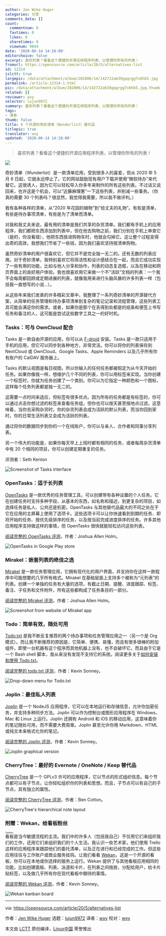 ```yaml
---
author: Jen Wike Huger
categories: 分享
comments_data: []
count:
  commentnum: 0
  favtimes: 0
  likes: 0
  sharetimes: 0
  viewnum: 9844
date: '2020-06-14 14:28:00'
editorchoice: false
excerpt: 喜欢列表？看看这个便捷的开源应用程序列表，以管理你所有的列表！
fromurl: https://opensource.com/article/20/5/alternatives-list
id: 12314
islctt: true
largepic: /data/attachment/album/202006/14/142722a639gqqrgg7x6hb5.jpg
permalink: /article-12314-1.html
pic: /data/attachment/album/202006/14/142722a639gqqrgg7x6hb5.jpg.thumb.jpg
related: []
reviewer: wxy
selector: lujun9972
summary: 喜欢列表？看看这个便捷的开源应用程序列表，以管理你所有的列表！
tags:
- 清单
thumb: false
title: 6 个开源的奇妙清单（Wunderlist）替代品
titlepic: true
translator: wxy
updated: '2020-06-14 14:28:00'
---
```



> 
> 喜欢列表？看看这个便捷的开源应用程序列表，以管理你所有的列表！
> 
> 
> 


![](/data/attachment/album/202006/14/142722a639gqqrgg7x6hb5.jpg)


奇妙清单（Wunderlist）是一款清单应用，受到很多人的喜爱，但从 2020 年 5 月 6 日起，它就永远停止了。它的网站鼓励现有用户下载并使用“微软待办”来代替它。这很诱人，因为它可以轻松导入你多年来制作的所有这些列表。不过话又说回来，也许这是个机会，可以“近藤麻理惠”一下这些列表，并削减一些事务。（你真的需要 30 个列表吗？很显然，我觉得我需要，所以我不做评判。）


我有各种各样的清单，从“2020 年花园的植物”到“给丈夫的礼物”。有些是清单，有些是待办事项清单，有些是为了清单而清单。


对我和我丈夫来说，最有用的清单是我们共享的杂货清单。我们都有手机上的应用程序，我们都把东西添加到列表中，但在他去购物之前，我们分别在手机上审查它（是的，你没看错），他把东西放进购物车时，他就会勾掉它。这让整个过程变得出奇的高效，我想我们节省了一些钱，因为我们喜欢坚持按清单购物。


虽然奇妙清单的用户很喜欢它，但它并不是完全独一无二的。还有无数的列表应用。对于奇妙清单，我特别喜欢它将简洁性和设计感结合在一起，而且它成功实现了一些有用的功能，比如与他人分享和协作，列表的动态复选框，以及在移动和网页界面上的良好用户体验。我也很喜欢用它来做一个不“活跃”文档的列表：一个我不会每周都回顾或定期进展的列表，就像我用来进行头脑风暴的许多列表一样（包括我一直想写的小说...）。


从这些年来我们发表的许多精彩文章中，我整理了一系列奇妙清单的开源替代方案，从简单的任务管理和待办事项清单到复杂的笔记记录和流程管理，这些列表工具可能会满足你的需求。或者，如果你是那个在丢得到处都是的纸条和便签上书写任务和备注的人，这可能是尝试这些数字工具之一的好时机。


### Tasks：可与 OwnCloud 配合


Tasks 是一款自由开源的应用，你可以从 [F-droid](https://f-droid.org/en/packages/org.tasks/) 安装。Tasks 是一款只适用于手机的应用，但它可以同步到各种地方，非常灵活。你可以将你的列表保存到 NextCloud 或 OwnCloud、Google Tasks、Apple Reminders 以及几乎所有你有账户的 CalDAV 服务器上。


Tasks 的默认视图是每日视图，所以你输入的任何任务都被假定为从今天开始的任务。如果你像我一样，想维护几个不同的列表，你可以用标签来实现。当你创建一个标签时，你就为任务创建了一个类别。你可以为它指定一种颜色和一个图标，这样每个任务列表都是独一无二的。


这需要一点时间来适应，但标签有很多优点。因为所有的任务都是有标签的，你可以通过点击你想过滤的标签来查看任务组，但你也可以按天甚至按地点过滤。这意味着，当你去采购杂货时，你的杂货列表会成为活跃的默认列表，而当你回到家时，你的日常生活列表又会成为活跃的列表。


通过将你的数据同步到你的一个在线账户，你可以与亲人、合作者和同事分享列表。


另一个伟大的功能是，如果你每天早上上班时都有相同的任务，或者每周杂货清单中有 20 个相同的项目，你可以创建定期重复的任务。


评测者：Seth Kenlon


![Screenshot of Tasks interface](/data/attachment/album/202006/14/142806exkd3s37dns3rron.jpg "Screenshot of Tasks interface")


### OpenTasks：适于长列表


[OpenTasks](https://play.google.com/store/apps/details?id=org.dmfs.tasks) 是一款优秀的任务管理工具，可以创建带有各种设置的个人任务。它在创建任务时支持多种字段，从基本的东西，如名称和描述，到更复杂的项目，如选择任务是私人、公共还是机密。OpenTasks 与其他替代品最大的不同之处在于它在应用的主屏幕上使用了选项卡。这些选项卡可以让你快速看到到期的任务、即将开始的任务、按优先级排序的任务，以及按当前完成进度排序的任务。许多其他应用程序支持做这样的事情，但 OpenTasks 很快就能轻松访问这些列表。


[阅读完整的 OpenTasks 评测](https://opensource.com/article/17/1/task-management-time-tracking-android)，作者：Joshua Allen Holm。


![OpenTasks in Google Play store](/data/attachment/album/202006/14/142807ifdvsmsjzj6dmz5j.jpg "OpenTasks in Google Play store")


### Mirakel：嵌套列表的绝佳之选


[Mirakel](https://mirakel.azapps.de/) 是一款任务管理应用，它拥有现代化的用户界面，并支持你在这样一款程序中可能想要的几乎所有格式。Mirakel 在基础层面上支持多个被称为“元列表”的列表。创建一个单独的任务有大量的选项，有截止日期、提醒、进度跟踪、标签、备注、子任务和文件附件，所有这些都构成了任务条目的一部分。


[阅读完整的 Mirakel 评测](https://opensource.com/article/17/1/task-management-time-tracking-android)，作者：Joshua Allen Holm。


![Screenshot from website of Mirakel app](/data/attachment/album/202006/14/142810g7nd4dbt54l6d79h.jpg "Screenshot from website of Mirakel app")


### Todo：简单有效，随处可用


[Todo.txt](http://todotxt.org/) 是我不断反复推荐的两个待办事项和任务管理应用之一（另一个是 Org 模式）。而让我不断推荐的原因是，它简单、便携、易懂，而且有很多很棒的附加组件，即使一台机器有这个程序而其他机器上没有，也不会破坏它。而且由于它是一个 Bash shell 脚本，我从来没有发现不支持它的系统。阅读更多关于[如何安装和使用 Todo.txt](/article-11835-1.html)。


[阅读完整的 todo.txt 评测](/article-11835-1.html)，作者：Kevin Sonney。


![Drop-down menu for Todo.txt](/data/attachment/album/202006/14/142814ow4www9tiiwc09ez.png "Drop-down menu for Todo.txt")


### Joplin：最佳私人列表


[Joplin](https://joplin.cozic.net/) 是一个 NodeJS 应用程序，它可以在本地运行和存储信息，允许你加密任务，并支持多种同步方法。Joplin 可以作为控制台或图形应用程序在 Windows、Mac 和 Linux 上运行。Joplin 还拥有 Android 和 iOS 的移动应用，这意味着你的笔记随处可用，而不需要大费周章。Joplin 甚至允许你用 Markdown、HTML 或纯文本来格式化你的笔记。


[阅读完整的 Joplin 评测](/article-10476-1.html)，作者：Kevin Sonney。


![Joplin graphical version ](/data/attachment/album/202006/14/142827uzzb2tlq32f4m2rh.png "Joplin graphical version ")


### CherryTree：最好的 Evernote / OneNote / Keep 替代品


[CherryTree](https://www.giuspen.com/cherrytree/) 是一个 GPLv3 许可的应用程序，它以节点的形式组织信息。每个节点都可以有子节点，让你轻松组织你的列表和思想。而且，子节点可以有自己的子节点，具有独立的属性。


[阅读完整的 CherryTree 评测](https://opensource.com/article/19/5/cherrytree-notetaking)，作者：Ben Cotton。


![CherryTree's hierarchical note layout](/data/attachment/album/202006/14/142838mb1158cmesiwimcp.png "CherryTree's hierarchical note layout")


### 附赠：Wekan，给看板粉丝


<ruby> 看板 <rt>  kanban </rt></ruby>是当今敏捷流程的主流。我们中的许多人（包括我自己）不仅用它们来组织我们的工作，还用它们来组织我们的个人生活。我认识一些艺术家，他们使用 Trello 这样的应用程序来跟踪他们的委托清单，以及正在进行和已经完成的工作。但这些应用往往与工作账户或商业服务挂钩。让我们看看 [Wekan](https://wekan.github.io/)，这是一个开源的看板，你可以在本地或你选择的服务上运行。Wekan 提供了与其他看板应用相同的功能，比如创建面板、列表、泳道和卡片，在列表之间拖放，分配给用户，给卡片贴标签，以及做几乎所有你在现代看板中期待的事情。


[阅读完整的 Wekan 评测](/article-10454-1.html)，作者：Kevin Sonney。


![Wekan kanban board](/data/attachment/album/202006/14/142848hm42frnpb3qp4bg7.png "Wekan kanban board")




---


via: <https://opensource.com/article/20/5/alternatives-list>


作者：[Jen Wike Huger](https://opensource.com/users/jen-wike) 选题：[lujun9972](https://github.com/lujun9972) 译者：[wxy](https://github.com/wxy) 校对：[wxy](https://github.com/wxy)


本文由 [LCTT](https://github.com/LCTT/TranslateProject) 原创编译，[Linux中国](https://linux.cn/) 荣誉推出